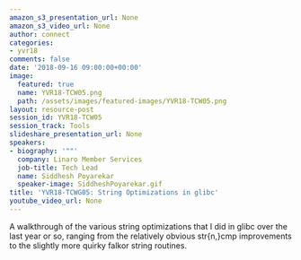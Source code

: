 ```yaml
---
amazon_s3_presentation_url: None
amazon_s3_video_url: None
author: connect
categories:
- yvr18
comments: false
date: '2018-09-16 09:00:00+00:00'
image:
  featured: true
  name: YVR18-TCW05.png
  path: /assets/images/featured-images/YVR18-TCW05.png
layout: resource-post
session_id: YVR18-TCW05
session_track: Tools
slideshare_presentation_url: None
speakers:
- biography: '""'
  company: Linaro Member Services
  job-title: Tech Lead
  name: Siddhesh Poyarekar
  speaker-image: SiddheshPoyarekar.gif
title: 'YVR18-TCWG05: String Optimizations in glibc'
youtube_video_url: None
---
```


A walkthrough of the various string optimizations that I did in glibc over the last year or so, ranging from the relatively obvious str{n,}cmp improvements to the slightly more quirky falkor string routines.